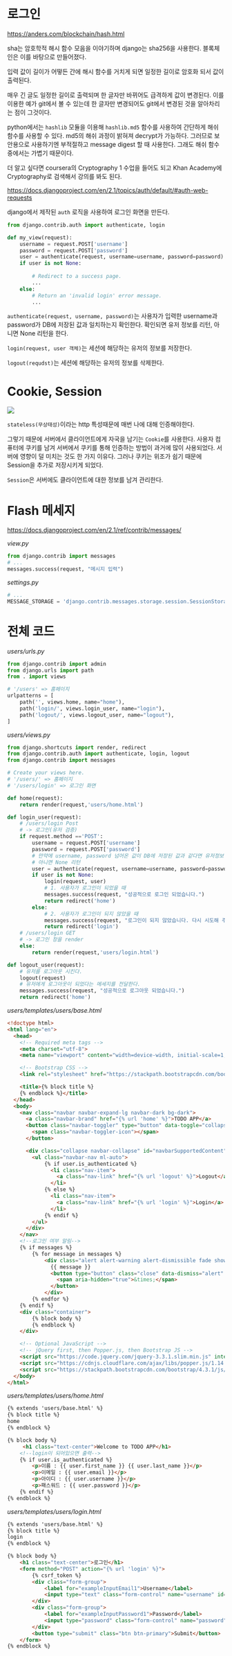 # 로그인

https://anders.com/blockchain/hash.html

sha는 암호학적 해시 함수 모음을 이야기하며 django는 sha256을 사용한다. 블록체인은 이를 바탕으로 만들어졌다.

입력 값이 길이가 어떻든 간에 해시 함수를 거치게 되면 일정한 길이로 암호화 되서 값이 출력된다. 

매우 긴 글도 일정한 길이로 출력되며 한 글자만 바뀌어도 급격하게 값이 변경된다. 이를 이용한 예가 git에서 볼 수 있는데 한 글자만 변경되어도 git에서 변경된 것을 알아차리는 점이 그것이다.

python에서는 `hashlib` 모듈을 이용해 `hashlib.md5` 함수를 사용하여 간단하게 해쉬 함수를 사용할 수 있다. md5의 해쉬 과정이 밝혀져 decrypt가 가능하다. 그러므로 보안용으로 사용하기엔 부적절하고 message digest 할 때 사용한다. 그래도 해쉬 함수 중에서는 가볍기 때문이다.

더 알고 싶다면 coursera의 Cryptography 1 수업을 들어도 되고 Khan Academy에 Cryptography로 검색해서 강의를 봐도 된다.



https://docs.djangoproject.com/en/2.1/topics/auth/default/#auth-web-requests

django에서 제작된 `auth` 로직을 사용하여 로그인 화면을 만든다.

```python
from django.contrib.auth import authenticate, login

def my_view(request):
    username = request.POST['username']
    password = request.POST['password']
    user = authenticate(request, username=username, password=password)
    if user is not None:
        
        # Redirect to a success page.
        ...
    else:
        # Return an 'invalid login' error message.
        ...
```

`authenticate(request, username, password)`는 사용자가 입력한 username과 password가 DB에 저장된 값과 일치하는지 확인한다. 확인되면 유저 정보를 리턴, 아니면 None 리턴을 한다.

`login(request, user 객체)`는 세션에 해당하는 유저의 정보를 저장한다.

`logout(requdst)`는 세션에 해당하는 유저의 정보를 삭제한다.

# Cookie, Session

<img src="images/image 017.png">

`stateless(무상태성)`이라는 http 특성때문에 매번 나에 대해 인증해야한다. 

그렇기 때문에 서버에서 클라이언트에게 자국을 남기는 `Cookie`를 사용한다. 사용자 컴퓨터에 쿠키를 남겨 서버에서 쿠키를 통해 인증하는 방법이 과거에 많이 사용되었다. 서버에 영향이 덜 미치는 것도 한 가지 이유다. 그러나 쿠키는 위조가 쉽기 때문에 Session을 추가로 저장시키게 되었다. 

`Session`은 서버에도 클라이언트에 대한 정보를 남겨 관리한다. 



# Flash 메세지

https://docs.djangoproject.com/en/2.1/ref/contrib/messages/

*view.py*

```python
from django.contrib import messages
# ...
messages.success(request, "메시지 입력")
```

*settings.py*

```python 
# ...
MESSAGE_STORAGE = 'django.contrib.messages.storage.session.SessionStorage'
```

# 전체 코드

*users/urls.py*

```python
from django.contrib import admin
from django.urls import path
from . import views

# '/users' => 홈페이지
urlpatterns = [
    path('', views.home, name="home"),
    path('login/', views.login_user, name="login"),
    path('logout/', views.logout_user, name="logout"),
]
```

*users/views.py*

```python
from django.shortcuts import render, redirect
from django.contrib.auth import authenticate, login, logout
from django.contrib import messages

# Create your views here.
# '/users/' => 홈페이지
# '/users/login' => 로그인 화면

def home(request):
    return render(request,'users/home.html')

def login_user(request):
    # /users/login Post
    # -> 로그인(유저 검증)
    if request.method =='POST':
        username = request.POST['username']
        password = request.POST['password']
        # 만약에 username, password 넘어온 값이 DB에 저장된 값과 같다면 유저정보 리턴
        # 아니면 None 리턴
        user = authenticate(request, username=username, password=password)
        if user is not None:
            login(request, user)
            # 1. 사용자가 로그인이 되었을 때
            messages.success(request, "성공적으로 로그인 되었습니다.")
            return redirect('home')
        else:
            # 2. 사용자가 로그인이 되지 않았을 때
            messages.success(request, "로그인이 되지 않았습니다. 다시 시도해 주세요.")
            return redirect('login')
    # /users/login GET
    # -> 로그인 창을 render
    else:
        return render(request,'users/login.html')

def logout_user(request):
    # 유저를 로그아웃 시킨다.
    logout(request)
    # 유저에게 로그아웃이 되었다는 메세지를 전달한다.
    messages.success(request, "성공적으로 로그아웃 되었습니다.")
    return redirect('home')
```

*users/templates/users/base.html*

```html
<!doctype html>
<html lang="en">
  <head>
    <!-- Required meta tags -->
    <meta charset="utf-8">
    <meta name="viewport" content="width=device-width, initial-scale=1, shrink-to-fit=no">

    <!-- Bootstrap CSS -->
    <link rel="stylesheet" href="https://stackpath.bootstrapcdn.com/bootstrap/4.3.1/css/bootstrap.min.css" integrity="sha384-ggOyR0iXCbMQv3Xipma34MD+dH/1fQ784/j6cY/iJTQUOhcWr7x9JvoRxT2MZw1T" crossorigin="anonymous">

    <title>{% block title %}
    {% endblock %}</title>
  </head>
  <body>
    <nav class="navbar navbar-expand-lg navbar-dark bg-dark">
      <a class="navbar-brand" href="{% url 'home' %}">TODO APP</a>
      <button class="navbar-toggler" type="button" data-toggle="collapse" data-target="#navbarSupportedContent" aria-controls="navbarSupportedContent" aria-expanded="false" aria-label="Toggle navigation">
        <span class="navbar-toggler-icon"></span>
      </button>

      <div class="collapse navbar-collapse" id="navbarSupportedContent">
        <ul class="navbar-nav ml-auto">
            {% if user.is_authenticated %}
              <li class="nav-item">
                <a class="nav-link" href="{% url 'logout' %}">Logout</a>
              </li>
            {% else %}
              <li class="nav-item">
                <a class="nav-link" href="{% url 'login' %}">Login</a>
              </li>
            {% endif %}
        </ul>
      </div>
    </nav>
    <!--로그인 여부 알림-->
    {% if messages %}
        {% for message in messages %}
            <div class="alert alert-warning alert-dismissible fade show" role="alert">
              {{ message }}
              <button type="button" class="close" data-dismiss="alert" aria-label="Close">
                <span aria-hidden="true">&times;</span>
              </button>
            </div>
        {% endfor %}
    {% endif %}
    <div class="container">
        {% block body %}
        {% endblock %}
    </div>

    <!-- Optional JavaScript -->
    <!-- jQuery first, then Popper.js, then Bootstrap JS -->
    <script src="https://code.jquery.com/jquery-3.3.1.slim.min.js" integrity="sha384-q8i/X+965DzO0rT7abK41JStQIAqVgRVzpbzo5smXKp4YfRvH+8abtTE1Pi6jizo" crossorigin="anonymous"></script>
    <script src="https://cdnjs.cloudflare.com/ajax/libs/popper.js/1.14.7/umd/popper.min.js" integrity="sha384-UO2eT0CpHqdSJQ6hJty5KVphtPhzWj9WO1clHTMGa3JDZwrnQq4sF86dIHNDz0W1" crossorigin="anonymous"></script>
    <script src="https://stackpath.bootstrapcdn.com/bootstrap/4.3.1/js/bootstrap.min.js" integrity="sha384-JjSmVgyd0p3pXB1rRibZUAYoIIy6OrQ6VrjIEaFf/nJGzIxFDsf4x0xIM+B07jRM" crossorigin="anonymous"></script>
  </body>
</html>
```

*users/templates/users/home.html*

```html
{% extends 'users/base.html' %}
{% block title %}
home
{% endblock %}

{% block body %}
     <h1 class="text-center">Welcome to TODO APP</h1>
    <!--login이 되어있으면 출력-->
    {% if user.is_authenticated %}
        <p>이름 : {{ user.first_name }} {{ user.last_name }}</p>
        <p>이메일 : {{ user.email }}</p>
        <p>아이디 : {{ user.username }}</p>
        <p>패스워드 : {{ user.password }}</p>
    {% endif %}
{% endblock %}
```

*users/templates/users/login.html*

```html
{% extends 'users/base.html' %}
{% block title %}
login
{% endblock %}

{% block body %}
    <h1 class="text-center">로그인</h1>
    <form method="POST" action="{% url 'login' %}">
        {% csrf_token %}
        <div class="form-group">
            <label for="exampleInputEmail1">Username</label>
            <input type="text" class="form-control" name="username" id="exampleInputEmail1" aria-describedby="emailHelp" placeholder="Enter username">
        </div>
        <div class="form-group">
            <label for="exampleInputPassword1">Password</label>
            <input type="password" class="form-control" name="password" id="exampleInputPassword1" placeholder="Password">
        </div>
        <button type="submit" class="btn btn-primary">Submit</button>
    </form>
{% endblock %}
```

